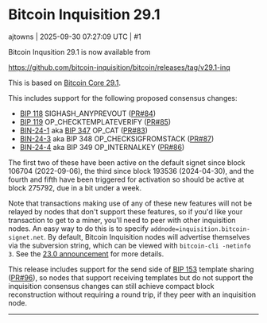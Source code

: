 # Bitcoin Inquisition 29.1

ajtowns | 2025-09-30 07:27:09 UTC | #1

Bitcoin Inqusition 29.1 is now available from

https://github.com/bitcoin-inquisition/bitcoin/releases/tag/v29.1-inq

This is based on [Bitcoin Core 29.1](https://bitcoincore.org/en/releases/29.1/).

This includes support for the following proposed consensus changes:
 * [BIP 118](https://github.com/bitcoin/bips/blob/584f4a732ba94199fc097fbb9b4660db868dd712/bip-0118.mediawiki) SIGHASH_ANYPREVOUT  ([PR#84](https://github.com/bitcoin-inquisition/bitcoin/pull/84))
 * [BIP 119](https://github.com/bitcoin/bips/blob/584f4a732ba94199fc097fbb9b4660db868dd712/bip-0119.mediawiki) OP_CHECKTEMPLATEVERIFY ([PR#85](https://github.com/bitcoin-inquisition/bitcoin/pull/85))
 * [BIN-24-1](https://github.com/ajtowns/binana/blob/8264328e6c7fd9e9f30efb8273fb94700f001454/2024/BIN-2024-0001.md) aka [BIP 347](https://github.com/bitcoin/bips/blob/740e826c19391a7a290933f514c15518e00780f0/bip-0347.mediawiki) OP_CAT ([PR#83](https://github.com/bitcoin-inquisition/bitcoin/pull/83))
 * [BIN-24-3](https://github.com/bitcoin-inquisition/binana/blob/3477736b354a8523615695971c6250cc4f98d452/2024/BIN-2024-0003.md) aka BIP 348 OP_CHECKSIGFROMSTACK ([PR#87](https://github.com/bitcoin-inquisition/bitcoin/pull/87))
 * [BIN-24-4](https://github.com/bitcoin-inquisition/binana/blob/3477736b354a8523615695971c6250cc4f98d452/2024/BIN-2024-0004.md) aka BIP 349 OP_INTERNALKEY ([PR#86](https://github.com/bitcoin-inquisition/bitcoin/pull/86))

The first two of these have been active on the default signet since block 106704 (2022-09-06), the third since block 193536 (2024-04-30), and the fourth and fifth have been triggered for activation so should be active at block 275792, due in a bit under a week.

Note that transactions making use of any of these new features will not be relayed by nodes that don't support these features, so if you'd like your transaction to get to a miner, you'll need to peer with other inquisition nodes. An easy way to do this is to specify `addnode=inquisition.bitcoin-signet.net`. By default, Bitcoin Inquisition nodes will advertise themselves via the subversion string, which can be viewed with `bitcoin-cli -netinfo 3`. See the [23.0 announcement](https://lists.linuxfoundation.org/pipermail/bitcoin-dev/2022-December/021275.html) for more details.

This release includes support for the send side of [BIP 153](https://github.com/bitcoin/bips/pull/1937) template sharing ([PR#96](https://github.com/bitcoin-inquisition/bitcoin/pull/96)), so nodes that support receiving templates but do not support the inquisition consensus changes can still achieve compact block reconstruction without requiring a round trip, if they peer with an inquisition node.

-------------------------

